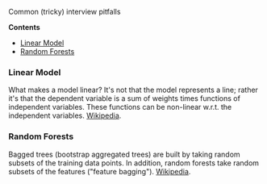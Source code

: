 Common (tricky) interview pitfalls

**Contents**

- [Linear Model](#linear-model)
- [Random Forests](#random-forests)

### Linear Model

What makes a model linear?  It's not that the model represents a line;
rather it's that the dependent variable is a sum of weights times functions of independent variables.
These functions can be non-linear w.r.t. the independent variables.
[Wikipedia](https://en.wikipedia.org/wiki/Linear_model#Linear_regression_models).

### Random Forests

Bagged trees (bootstrap aggregated trees) are built by taking random subsets of the training data points.
In addition, random forests take random subsets of the features ("feature bagging"). [Wikipedia](https://en.wikipedia.org/wiki/Random_forest).
